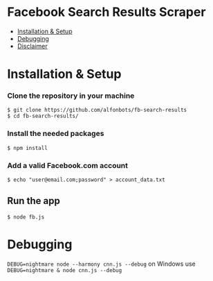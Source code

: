 # Facebook Search Results Scraper

* [Installation & Setup]()
* [Debugging]()
* [Disclaimer]()

# Installation & Setup
### Clone the repository in your machine 
```
$ git clone https://github.com/alfonbots/fb-search-results
$ cd fb-search-results/
```
### Install the needed packages
```
$ npm install
```
### Add a valid Facebook.com account
```
$ echo "user@email.com;password" > account_data.txt
```
## Run the app
```
$ node fb.js
```
# Debugging
``DEBUG=nightmare node --harmony cnn.js --debug``
on Windows use ``DEBUG=nightmare & node cnn.js --debug``
